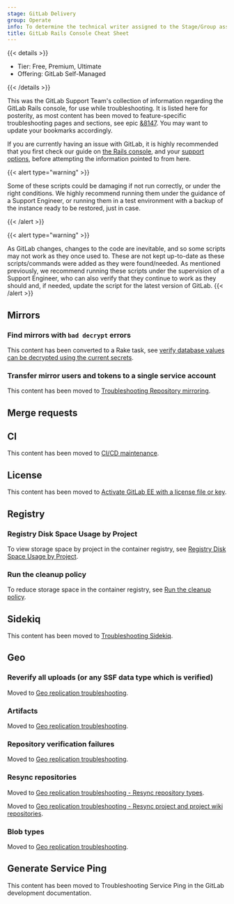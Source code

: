 ```yaml
---
stage: GitLab Delivery
group: Operate
info: To determine the technical writer assigned to the Stage/Group associated with this page, see https://handbook.gitlab.com/handbook/product/ux/technical-writing/#assignments
title: GitLab Rails Console Cheat Sheet
---
```


{{< details >}}

- Tier: Free, Premium, Ultimate
- Offering: GitLab Self-Managed

{{< /details >}}

This was the GitLab Support Team's collection of information regarding the GitLab Rails
console, for use while troubleshooting. It is listed here for posterity,
as most content has been moved to feature-specific troubleshooting pages and sections,
see epic [&8147](https://gitlab.com/groups/gitlab-org/-/epics/8147#tree).
You may want to update your bookmarks accordingly.

If you are currently having an issue with GitLab,
it is highly recommended that you first check
our guide on [the Rails console](../operations/rails_console.md),
and your [support options](https://about.gitlab.com/support/),
before attempting the information pointed to from here.

{{< alert type="warning" >}}

Some of these scripts could be damaging if not run correctly,
or under the right conditions. We highly recommend running them under the
guidance of a Support Engineer, or running them in a test environment with a
backup of the instance ready to be restored, just in case.

{{< /alert >}}

{{< alert type="warning" >}}

As GitLab changes, changes to the code are inevitable,
and so some scripts may not work as they once used to. These are not kept
up-to-date as these scripts/commands were added as they were found/needed. As
mentioned previously, we recommend running these scripts under the supervision of a
Support Engineer, who can also verify that they continue to work as they
should and, if needed, update the script for the latest version of GitLab.
{{< /alert >}}

## Mirrors

### Find mirrors with `bad decrypt` errors

This content has been converted to a Rake task, see [verify database values can be decrypted using the current secrets](../raketasks/check.md#verify-database-values-can-be-decrypted-using-the-current-secrets).

### Transfer mirror users and tokens to a single service account

This content has been moved to [Troubleshooting Repository mirroring](../../user/project/repository/mirror/troubleshooting.md#transfer-mirror-users-and-tokens-to-a-single-service-account).

## Merge requests

## CI

This content has been moved to [CI/CD maintenance](../cicd/maintenance.md).

## License

This content has been moved to [Activate GitLab EE with a license file or key](../license_file.md).

## Registry

### Registry Disk Space Usage by Project

To view storage space by project in the container registry, see [Registry Disk Space Usage by Project](../packages/container_registry.md#registry-disk-space-usage-by-project).

### Run the cleanup policy

To reduce storage space in the container registry, see [Run the cleanup policy](../packages/container_registry.md#run-the-cleanup-policy).

## Sidekiq

This content has been moved to [Troubleshooting Sidekiq](../sidekiq/sidekiq_troubleshooting.md).

## Geo

### Reverify all uploads (or any SSF data type which is verified)

Moved to [Geo replication troubleshooting](../geo/replication/troubleshooting/synchronization_verification.md#resync-and-reverify-multiple-components).

### Artifacts

Moved to [Geo replication troubleshooting](../geo/replication/troubleshooting/synchronization_verification.md#manually-retry-replication-or-verification).

### Repository verification failures

Moved to [Geo replication troubleshooting](../geo/replication/troubleshooting/synchronization_verification.md#manually-retry-replication-or-verification).

### Resync repositories

Moved to [Geo replication troubleshooting - Resync repository types](../geo/replication/troubleshooting/synchronization_verification.md#manually-retry-replication-or-verification).

Moved to [Geo replication troubleshooting - Resync project and project wiki repositories](../geo/replication/troubleshooting/synchronization_verification.md#manually-retry-replication-or-verification).

### Blob types

Moved to [Geo replication troubleshooting](../geo/replication/troubleshooting/synchronization_verification.md#manually-retry-replication-or-verification).

## Generate Service Ping

This content has been moved to Troubleshooting Service Ping in the GitLab development documentation.
